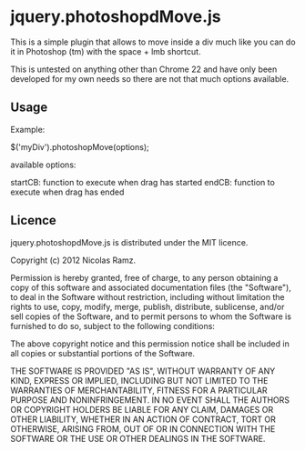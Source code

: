 jquery.photoshopdMove.js
========================

This is a simple plugin that allows to move inside a div much like you can do it in Photoshop (tm)
with the space + lmb shortcut.

This is untested on anything other than Chrome 22 and have only been developed for my own needs
so there are not that much options available.

Usage
-----

Example:

 $('myDiv').photoshopMove(options);

 available options:

  startCB:           function to execute when drag has started
  endCB:             function to execute when drag has ended


Licence
-------

jquery.photoshopdMove.js is distributed under the MIT licence.

Copyright (c) 2012 Nicolas Ramz.

Permission is hereby granted, free of charge, to any person obtaining a copy
of this software and associated documentation files (the "Software"), to deal
in the Software without restriction, including without limitation the rights
to use, copy, modify, merge, publish, distribute, sublicense, and/or sell
copies of the Software, and to permit persons to whom the Software is
furnished to do so, subject to the following conditions:

The above copyright notice and this permission notice shall be included in
all copies or substantial portions of the Software.

THE SOFTWARE IS PROVIDED "AS IS", WITHOUT WARRANTY OF ANY KIND, EXPRESS OR
IMPLIED, INCLUDING BUT NOT LIMITED TO THE WARRANTIES OF MERCHANTABILITY,
FITNESS FOR A PARTICULAR PURPOSE AND NONINFRINGEMENT. IN NO EVENT SHALL THE
AUTHORS OR COPYRIGHT HOLDERS BE LIABLE FOR ANY CLAIM, DAMAGES OR OTHER
LIABILITY, WHETHER IN AN ACTION OF CONTRACT, TORT OR OTHERWISE, ARISING FROM,
OUT OF OR IN CONNECTION WITH THE SOFTWARE OR THE USE OR OTHER DEALINGS IN
THE SOFTWARE.